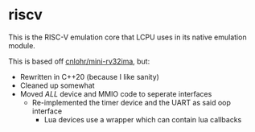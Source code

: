 # riscv

This is the RISC-V emulation core that LCPU uses in its native emulation module.

This is based off [cnlohr/mini-rv32ima](https://github.com/cnlohr/mini-rv32ima), but:

- Rewritten in C++20 (because I like sanity)
- Cleaned up somewhat
- Moved *ALL* device and MMIO code to seperate interfaces
	- Re-implemented the timer device and the UART as said oop interface
		- Lua devices use a wrapper which can contain lua callbacks
